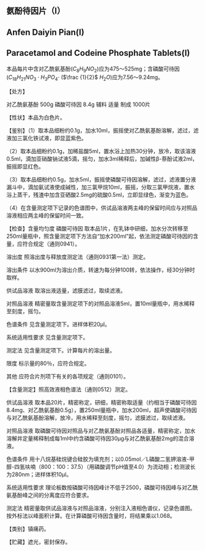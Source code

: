 ## 氨酚待因片（I）

## Anfen Daiyin Pian(I)

## Paracetamol and Codeine Phosphate Tablets(I)

本品每片中含对乙酰氨基酚$(C_{8}H_{9}NO_{2})$应为475～525mg；含磷酸可待因$(C_{18}H_{21}NO_{3}\cdot H_{3}PO_{4}\cdot$ ($\frac {1}{2}$ $H_{2}O)$应为7.56～9.24mg。

【处方】

对乙酰氨基酚 500g
磷酸可待因 8.4g
辅料 适量
制成 1000片


【性状】本品为白色片。

【鉴别】（1）取本品细粉约0.1g，加水10ml，振摇使对乙酰氨基酚溶解，滤过，滤液加三氯化铁试液，即显蓝紫色。

（2）取本品细粉约0.1g，加稀盐酸5ml，置水浴上加热30分钟，放冷，取该溶液0.5ml，滴加亚硝酸钠试液5滴，摇匀，加水3ml稀释后，加碱性β-萘酚试液2ml，振摇即显红色。

（3）取本品细粉约0.5g，加水5ml，振摇使磷酸可待因溶解，滤过，滤液置分液漏斗中，滴加氨试液使成碱性，加三氯甲烷10ml，振摇，分取三氯甲烷液，置水浴上蒸干，残渣中加含亚硒酸2.5mg的硫酸0.5ml，立即显绿色，渐变为蓝色。

（4）在含量测定项下记录的色谱图中，供试品溶液两主峰的保留时间应与对照品溶液相应两主峰的保留时间一致。

【检查】含量均匀度 磷酸可待因 取本品1片，在乳钵中研细，加水分次转移至250ml量瓶中，照含量测定项下方法自“加水200ml”起，依法测定磷酸可待因的含量，应符合规定（通则0941）。

溶出度 照溶出度与释放度测定法（通则0931第一法）测定。

溶出条件 以水900ml为溶出介质，转速为每分钟100转，依法操作，经30分钟时取样。

供试品溶液 取溶出液适量，滤膜滤过，取续滤液。

对照品溶液 精密量取含量测定项下的对照品溶液5ml，置10ml量瓶中，用水稀释至刻度，摇匀。

色谱条件 见含量测定项下。进样体积20μl。

系统适用性要求 见含量测定项下。

测定法 见含量测定项下。计算每片的溶出量。

限度 标示量的80％，应符合规定。

其他 应符合片剂项下有关的各项规定（通则0101）。

【含量测定】照高效液相色谱法（通则0512）测定。

供试品溶液 取本品20片，精密称定，研细，精密称取适量（约相当于磷酸可待因8.4mg、对乙酰氨基酚0.5g），置250ml量瓶中，加水200ml，超声使磷酸可待因与对乙酰氨基酚溶解，放冷，用水稀释至刻度，摇匀，滤膜滤过，取续滤液。

对照品溶液 取磷酸可待因对照品与对乙酰氨基酚对照品各适量，精密称定，加水溶解并定量稀释制成每1ml中约含磷酸可待因30μg与对乙酰氨基酚2mg的混合溶液。

色谱条件 用十八烷基硅烷键合硅胶为填充剂；以0.05mol／L磷酸二氢钾溶液-甲醇-四氢呋喃（800：100：37.5）（用磷酸调节pH值至4.0）为流动相；检测波长为280nm；进样体积10μl。

系统适用性要求 理论板数按磷酸可待因峰计不低于2500，磷酸可待因峰与对乙酰氨基酚峰之间的分离度应符合要求。

测定法 精密量取供试品溶液与对照品溶液，分别注入液相色谱仪，记录色谱图。按外标法以峰面积计算。在计算磷酸可待因含量时，将结果乘以1.068。

【类别】镇痛药。

【贮藏】遮光，密封保存。